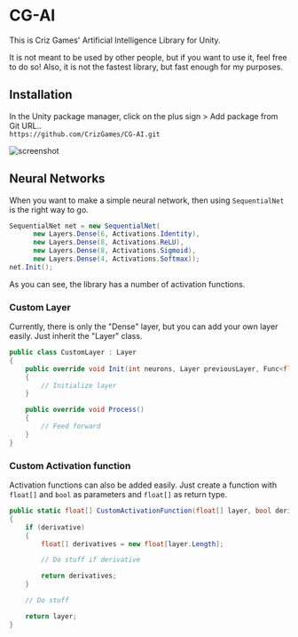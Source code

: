 # CG-AI
This is Criz Games' Artificial Intelligence Library for Unity.
 
It is not meant to be used by other people, but if you want to use it, feel free to do so!
Also, it is not the fastest library, but fast enough for my purposes.
 
## Installation
In the Unity package manager, click on the plus sign > Add package from Git URL..  
`https://github.com/CrizGames/CG-AI.git`  

![screenshot](https://user-images.githubusercontent.com/38948134/81692046-1b0e9a80-945e-11ea-956f-607265b609df.png)  

## Neural Networks
When you want to make a simple neural network, then using `SequentialNet` is the right way to go.
```c#
SequentialNet net = new SequentialNet(
      new Layers.Dense(6, Activations.Identity),
      new Layers.Dense(8, Activations.ReLU),
      new Layers.Dense(8, Activations.Sigmoid),
      new Layers.Dense(4, Activations.Softmax));
net.Init();
```
As you can see, the library has a number of activation functions.

### Custom Layer
Currently, there is only the "Dense" layer, but you can add your own layer easily. Just inherit the "Layer" class.
```c#
public class CustomLayer : Layer
{
    public override void Init(int neurons, Layer previousLayer, Func<float[], bool, float[]> activationFunc, bool onlyPositiveWeights, float initWeightsRange)
    {
        // Initialize layer
    }

    public override void Process()
    {
        // Feed forward
    }
}
```

### Custom Activation function
Activation functions can also be added easily. Just create a function with `float[]` and `bool` as parameters and `float[]` as return type.
```c#
public static float[] CustomActivationFunction(float[] layer, bool derivative = false)
{
    if (derivative)
    {
        float[] derivatives = new float[layer.Length];

        // Do stuff if derivative

        return derivatives;
    }

    // Do stuff

    return layer;
}
```
